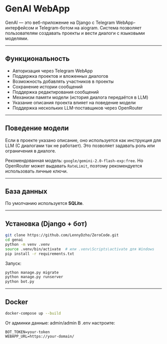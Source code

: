 # GenAI WebApp

GenAI — это веб-приложение на Django с Telegram WebApp-интерфейсом и Telegram-ботом на aiogram. Система позволяет пользователям создавать проекты и вести диалоги с языковыми моделями.

---

## Функциональность

* Авторизация через Telegram WebApp
* Поддержка проектов и вложенных диалогов
* Возможность добавлять участников в проекты
* Сохранение истории сообщений
* Поддержка редактирования сообщений
* Механизм памяти модели (история диалога передаётся в LLM)
* Указание описания проекта влияет на поведение модели
* Поддержка нескольких LLM-поставщиков через OpenRouter


---

## Поведение модели

Если в проекте указано описание, оно используется как инструкция для LLM (C диалогами так не работает). Это позволяет задавать роль или ограничения в диалоге.

Рекомендованная модель: `google/gemini-2.0-flash-exp:free`. Но OpenRouter может выдавать `RateLimit`, поэтому рекомендуется использовать личные ключи.

---

## База данных

По умолчанию используется **SQLite**. 

---

## Установка (Django + бот)

```bash
git clone https://github.com/LennyDzho/ZeroCode.git
cd genai
python -m venv .venv
source .venv/bin/activate  # или .venv\Scripts\activate для Windows
pip install -r requirements.txt
```

Запуск:

```bash
python manage.py migrate
python manage.py runserver
python bot.py
```

---

## Docker

```bash
docker-compose up --build
```
От админки данные: admin/admin
В .env настроите:

```
BOT_TOKEN=your-token
WEBAPP_URL=https://your-domain/
```



